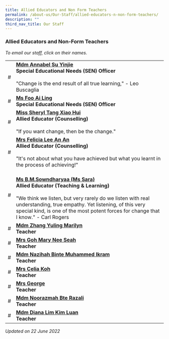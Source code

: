 ```yaml
---
title: Allied Educators and Non Form Teachers
permalink: /about-us/Our-Staff/allied-educators-n-non-form-teachers/
description: ""
third_nav_title: Our Staff
---
```

### Allied Educators and Non-Form Teachers

*To email our staff, click on their names.*

|  |  |
|---|---|
| # | [**Mdm Annabel Su Yinjie**](mailto:su_yin_jie@moe.edu.sg)<br>**Special Educational Needs (SEN) Officer**<br><br>"Change is the end result of all true learning," - Leo Buscaglia |
| # |[**Ms Foo Ai Ling**](mailto:foo_ai_ling@moe.edu.sg)<br>**Special Educational Needs (SEN) Officer** |
| #  | [**Miss Sheryl Tang Xiao Hui**](mailto:Sheryl_TANG_Xiao_Hui@moe.edu.sg)<br>**Allied Educator (Counselling)**<br><br>"If you want change, then be the change."  |
| # | [**Mrs Felicia Lee An An**](mailto:ang_an_an_felicia@moe.edu.sg)<br>**Allied Educator (Counselling)**<br><br>"It's not about what you have achieved but what you learnt in the process of achieving!" |
|  # | <br>[**Ms B.M.Sowndharyaa (Ms Sara)**](mailto:b_m_sowndharyaa@moe.edu.sg)<br>**Allied Educator (Teaching & Learning)**<br><br>"We think we listen, but very rarely do we listen with real understanding, true empathy. Yet listening, of this very special kind, is one of the most potent forces for change that I know." - Carl Rogers<br> |
| #  | [**Mdm Zhang Yuling Marilyn**](mailto:zhang_yuling_marilyn@moe.edu.sg)<br>**Teacher** |
| # | [**Mrs Goh Mary Nee Seah**](mailto:goh_mary_nee_seah@moe.edu.sg) <br>**Teacher** |
| # | [**Mdm Nazihah Binte Muhammed Ikram**](mailto:nazihah_muhammed_ikram@moe.edu.sg)<br>**Teacher**  |
| # | [**Mrs Celia Koh**](mailto:neo_chew_yen@moe.edu.sg)<br>**Teacher**   |
| # | [**Mrs George**](mailto:ng_han_jun@moe.edu.sg)<br>**Teacher**     |
| # | [**Mdm Noorazmah Bte Razali**](mailto:noorazmah_razali@moe.edu.sg)<br>**Teacher**      |
| # | [**Mdm Diana Lim Kim Luan**](mailto:lim_kim_luan@moe.edu.sg)<br>**Teacher** |

*Updated on 22 June 2022*